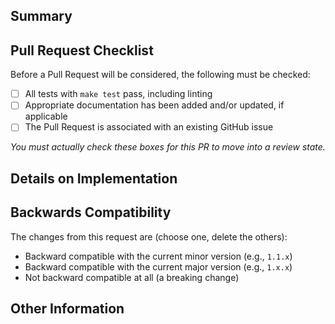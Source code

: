 <!-- markdownlint-disable MD041 -->
<!--
PLEASE READ:

PRs must be linked to an issue either through commit message. Ideally, this is a squashed commit with the PR title being
the commit summary. This should follow the format:

  "Description of Change (XXXXX #NNN)"

  Where XXXX describes the action to take against the issue this PR addresses, being:

    * Closes
    * Fixes
    * Resolves
    * Refs

  In each case, with the exception of "Refs", the linked issue will be automatically closed when merged. "Refs" is a
  special case intended to leave an issue open, but to merge a PR anyway (this should be used sparingly).
-->

## Summary

<!--
Please replace this section with a brief summary of your changes and motivation. You must read and adhere to our
[Contributing Guidelines][/kirkview/.github/.github/CONTRIBUTING.md] for this Pull Request to be considered.
-->

## Pull Request Checklist

Before a Pull Request will be considered, the following must be checked:

- [ ] All tests with `make test` pass, including linting
- [ ] Appropriate documentation has been added and/or updated, if applicable
- [ ] The Pull Request is associated with an existing GitHub issue

_You must actually check these boxes for this PR to move into a review state._

## Details on Implementation

<!-- Please briefly describe how you addressed the issue identified -->

## Backwards Compatibility

The changes from this request are (choose one, delete the others):

* Backward compatible with the current minor version (e.g., `1.1.x`)
* Backward compatible with the current major version (e.g., `1.x.x`)
* Not backward compatible at all (a breaking change)

## Other Information

<!-- Please provide any additional information that would assist in reviewing your Pull Request -->
